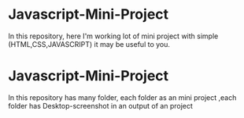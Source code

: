 # Javascript-Mini-Project
In this repository, here I'm working lot of mini project with simple (HTML,CSS,JAVASCRIPT) it may be useful to you.

# Javascript-Mini-Project
In this repository has many folder, each folder as an mini project ,each folder has Desktop-screenshot in an output of an project